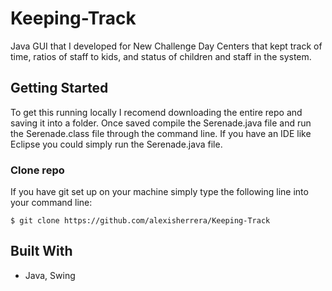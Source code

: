 # Keeping-Track
Java GUI that I developed for New Challenge Day Centers that kept track of time, ratios of staff to kids, and status of children and staff in the system.

## Getting Started

To get this running locally I recomend downloading the entire repo and saving it into a folder. Once saved compile the Serenade.java file and run the Serenade.class file through the command line. If you have an IDE like Eclipse you could simply run the Serenade.java file.

### Clone repo

If you have git set up on your machine simply type the following line into your command line:

```
$ git clone https://github.com/alexisherrera/Keeping-Track
```

## Built With

* Java, Swing
